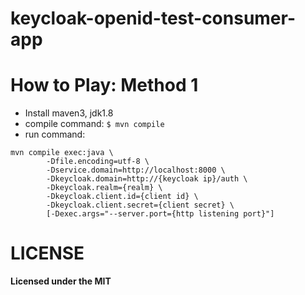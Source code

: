 # keycloak-openid-test-consumer-app

# How to Play: Method 1
* Install maven3, jdk1.8
* compile command: `$ mvn compile`
* run command: 
```
mvn compile exec:java \ 
        -Dfile.encoding=utf-8 \
        -Dservice.domain=http://localhost:8000 \
        -Dkeycloak.domain=http://{keycloak ip}/auth \
        -Dkeycloak.realm={realm} \
        -Dkeycloak.client.id={client id} \
        -Dkeycloak.client.secret={client secret} \
        [-Dexec.args="--server.port={http listening port}"]
```

# LICENSE
**Licensed under the MIT**
